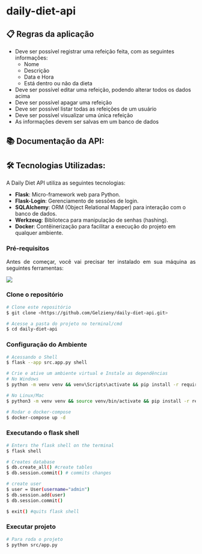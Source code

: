 # daily-diet-api

## 📋 Regras da aplicação

- Deve ser possível registrar uma refeição feita, com as seguintes informações:
  - Nome
  - Descrição
  - Data e Hora
  - Está dentro ou não da dieta
- Deve ser possível editar uma refeição, podendo alterar todos os dados acima
- Deve ser possível apagar uma refeição
- Deve ser possível listar todas as refeições de um usuário
- Deve ser possível visualizar uma única refeição
- As informações devem ser salvas em um banco de dados

## 📚 Documentação da API:


## 🛠️ Tecnologias Utilizadas:
A Daily Diet API utiliza as seguintes tecnologias:

- **Flask**: Micro-framework web para Python.
- **Flask-Login**: Gerenciamento de sessões de login.
- **SQLAlchemy**: ORM (Object Relational Mapper) para interação com o banco de dados.
- **Werkzeug**: Biblioteca para manipulação de senhas (hashing).
- **Docker**: Contêinerização para facilitar a execução do projeto em qualquer ambiente.

### Pré-requisitos

<p align="justify">Antes de começar, você vai precisar ter instalado em sua máquina as seguintes ferramentas:</p>

<a href="https://skillicons.dev">
  <img src="https://skillicons.dev/icons?i=git,vscode,python,postman,docker" />
</a>

### Clone o repositório

````bash
# Clone este repositório
$ git clone <https://github.com/Gelzieny/daily-diet-api.git>

# Acesse a pasta do projeto no terminal/cmd
$ cd daily-diet-api
````
### Configuração do Ambiente

````bash
# Acessando o Shell
$ flask --app src.app.py shell

# Crie e ative um ambiente virtual e Instale as dependências
# No Windows
$ python -m venv venv && venv\Scripts\activate && pip install -r requirements.txt

# No Linux/Mac 
$ python3 -m venv venv && source venv/bin/activate && pip install -r requirements.txt

# Rodar o docker-compose
$ docker-compose up -d
````
### Executando o  flask shell

````bash
# Enters the flask shell on the terminal
$ flask shell

# Creates database
$ db.create_all() #create tables
$ db.session.commit() # commits changes

# create user
$ user = User(username="admin")
$ db.session.add(user)
$ db.session.commit()

$ exit() #quits flask shell
````

### Executar projeto

````bash
# Para roda o projeto
$ python src/app.py
````